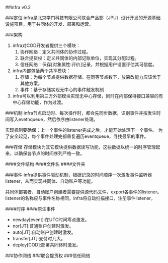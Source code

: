 ##infra
v0.2

###定位
infra是北京学门科技有限公司联合产品部（JPU）设计开发的开源基础设施项目，用于共同体的开发、部署和运营。

###架构
1. infra对COD开发者提供三个模块：
	1. 协作网络：定义共同体的协作过程。
	2. 联合提货权：定义共同体的内部记账单位，实现其分配过程。
	3. 信任网络：保存[对象属性:评价]记录，并根据用户设置评估其可信度。
2. infra内部包括两个共享模块：
	1. 存储：为每个节点提供数据存储。在同等节点数下，放篡改能力应该优于其他方案。
	2. 事件：基于存储实现无中心的事件触发机制
3. infra可以利用第三方外部模块实现无中心存储，同时在内部保持接口兼容的有中心存储功能，作为过渡。

###机制
infra节点启动时、每次操作时，都会先同步数据，识别事件并按发生时间写入evetnqueue，然后依序由listener处理。

实现机制要确保：上一个事件的listener完成之后，才能开始处理下一个事件。
为了安全起见，每个事件处理完都重复遍历eventqueue，寻找最早的事件。

###存储
存储模块为其它模块提供数据读写功能，这些数据以统一的时序管理起来，以确保各节点的时间序列严格一致。

####文件结构
####文件名
####文件夹

###事件
infra提供事件驱动机制，根据记录的时间顺序一次激发事件监听器listener，从而实现共同体、自动账户等功能。

共同体部署者、自动账户创建者需要提供源代码文件，export各事件的listener。listener的名称应与事件名称相同。infra将自动扫描接口，注册事件listener。

####时序
####原生事件
* newday[event]:在UTC时间零点激发。
* nor[JT]:普通账户创建时激发。
* auto[JT]:自动账户创建时激发。
* transfer[JT]:支付时几大。
* deploy[COD]:部署共同体时激发。

###协作网络
###联合提货权
###信任网络